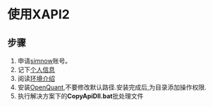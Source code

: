 # 使用XAPI2
## 步骤
1. 申请[simnow](www.simnow.com.cn/)账号。
1. 记下[个人信息](http://www.simnow.com.cn/myconsole.action)
1. 阅读[环境介绍](http://www.simnow.com.cn/product.action)
1. 安装[OpenQuant](http://diyq.cn/thread-4-1-1.html),不要修改默认路径.安装完成后,为目录添加操作权限.
1. 执行解决方案下的**CopyApiDll.bat**批处理文件